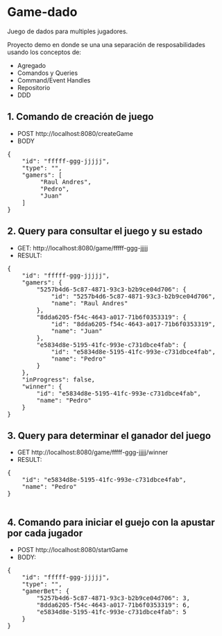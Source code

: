 # Game-dado
Juego de dados para multiples jugadores.

Proyecto demo en donde se una una separación de resposabilidades usando los conceptos de:
- Agregado
- Comandos y Queries
- Command/Event Handles
- Repositorio
- DDD 


## 1. Comando de creación de juego 
* POST http://localhost:8080/createGame
* BODY
<pre>
{
    "id": "fffff-ggg-jjjjj",
    "type": "",
    "gamers": [
         "Raul Andres",
         "Pedro",
         "Juan"
    ]
}
</pre>

## 2. Query para consultar el juego y su estado
* GET: http://localhost:8080/game/fffff-ggg-jjjjj
* RESULT:
<pre>
{
    "id": "fffff-ggg-jjjjj",
    "gamers": {
        "5257b4d6-5c87-4871-93c3-b2b9ce04d706": {
            "id": "5257b4d6-5c87-4871-93c3-b2b9ce04d706",
            "name": "Raul Andres"
        },
        "8dda6205-f54c-4643-a017-71b6f0353319": {
            "id": "8dda6205-f54c-4643-a017-71b6f0353319",
            "name": "Juan"
        },
        "e5834d8e-5195-41fc-993e-c731dbce4fab": {
            "id": "e5834d8e-5195-41fc-993e-c731dbce4fab",
            "name": "Pedro"
        }
    },
    "inProgress": false,
    "winner": {
        "id": "e5834d8e-5195-41fc-993e-c731dbce4fab",
        "name": "Pedro"
    }
}
</pre>

## 3. Query para determinar el ganador del juego
* GET http://localhost:8080/game/fffff-ggg-jjjjj/winner
* RESULT:
<pre>
{
    "id": "e5834d8e-5195-41fc-993e-c731dbce4fab",
    "name": "Pedro"
}

</pre>

## 4. Comando para iniciar el guejo con la apustar por cada jugador

* POST http://localhost:8080/startGame
* BODY:
<pre>
{
    "id": "fffff-ggg-jjjjj",
    "type": "",
    "gamerBet": {
        "5257b4d6-5c87-4871-93c3-b2b9ce04d706": 3,
        "8dda6205-f54c-4643-a017-71b6f0353319": 6,
        "e5834d8e-5195-41fc-993e-c731dbce4fab": 5
    }
}
</pre>

